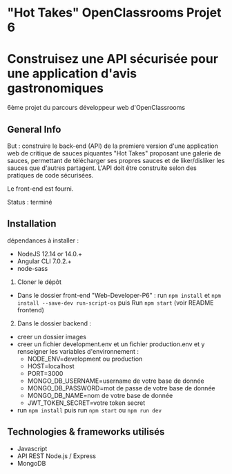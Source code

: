 # "Hot Takes" OpenClassrooms Projet 6
# Construisez une API sécurisée pour une application d'avis gastronomiques
6ème projet du parcours développeur web d'OpenClassrooms

## General Info
But : construire le back-end (API) de la premiere version d'une application web de critique de sauces piquantes "Hot Takes" proposant une galerie de sauces, permettant de télécharger ses propres sauces et de liker/disliker les sauces que d'autres partagent.
L'API doit être construite selon des pratiques de code sécurisées.

Le front-end est fourni.

Status : terminé

## Installation
dépendances à installer : 
- NodeJS 12.14 or 14.0.+
- Angular CLI 7.0.2.+
- node-sass

1. Cloner le dépôt
- Dans le dossier front-end "Web-Developer-P6" : run `npm install` et `npm install --save-dev run-script-os` puis Run `npm start` (voir README frontend)

2. Dans le dossier backend : 
- creer un dossier images
- creer un fichier development.env et un fichier production.env et y renseigner les variables d'environnement :
    - NODE_ENV=development ou production
    - HOST=localhost
    - PORT=3000
    - MONGO_DB_USERNAME=username de votre base de donnée
    - MONGO_DB_PASSWORD=mot de passe de votre base de donnée
    - MONGO_DB_NAME=nom de votre base de donnée
    - JWT_TOKEN_SECRET=votre token secret
- run `npm install` puis run `npm start` ou `npm run dev`


## Technologies & frameworks utilisés
- Javascript
- API REST Node.js / Express
- MongoDB



